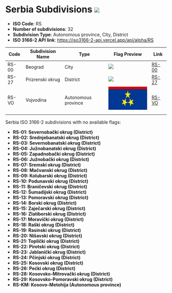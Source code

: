# Serbia Subdivisions ![](https://flagcdn.com/h40/rs.png)

- **ISO Code**: RS
- **Number of subdivisions**: 32
- **Subdivision Type**: Autonomous province, City, District
- **ISO 3166-2 API link**: https://iso3166-2-api.vercel.app/api/alpha/RS

| Code  | Subdivision Name         | Type | Flag Preview | Link |
|-------|--------------------------|--------------| -------------- |----------|
| RS-00 | Beograd | City | <img src='None' height='80'> | [RS-00](https://github.com/amckenna41/iso3166-flag-icons/blob/main/iso3166-2-icons/RS/RS-00.svg) |
| RS-27 | Prizrenski okrug | District | <img src='None' height='80'> | [RS-27](https://github.com/amckenna41/iso3166-flag-icons/blob/main/iso3166-2-icons/RS/RS-27.png) |
| RS-VO | Vojvodina | Autonomous province | <img src='https://raw.githubusercontent.com/amckenna41/iso3166-flag-icons/main/iso3166-2-icons/RS/RS-VO.svg' height='80'> | [RS-VO](https://github.com/amckenna41/iso3166-flag-icons/blob/main/iso3166-2-icons/RS/RS-VO.svg) |

Serbia ISO 3166-2 subdivisions with no available flags:

* **RS-01: Severnobački okrug (District)**
* **RS-02: Srednjebanatski okrug (District)**
* **RS-03: Severnobanatski okrug (District)**
* **RS-04: Južnobanatski okrug (District)**
* **RS-05: Zapadnobački okrug (District)**
* **RS-06: Južnobački okrug (District)**
* **RS-07: Sremski okrug (District)**
* **RS-08: Mačvanski okrug (District)**
* **RS-09: Kolubarski okrug (District)**
* **RS-10: Podunavski okrug (District)**
* **RS-11: Braničevski okrug (District)**
* **RS-12: Šumadijski okrug (District)**
* **RS-13: Pomoravski okrug (District)**
* **RS-14: Borski okrug (District)**
* **RS-15: Zaječarski okrug (District)**
* **RS-16: Zlatiborski okrug (District)**
* **RS-17: Moravički okrug (District)**
* **RS-18: Raški okrug (District)**
* **RS-19: Rasinski okrug (District)**
* **RS-20: Nišavski okrug (District)**
* **RS-21: Toplički okrug (District)**
* **RS-22: Pirotski okrug (District)**
* **RS-23: Jablanički okrug (District)**
* **RS-24: Pčinjski okrug (District)**
* **RS-25: Kosovski okrug (District)**
* **RS-26: Pećki okrug (District)**
* **RS-28: Kosovsko-Mitrovački okrug (District)**
* **RS-29: Kosovsko-Pomoravski okrug (District)**
* **RS-KM: Kosovo-Metohija (Autonomous province)**